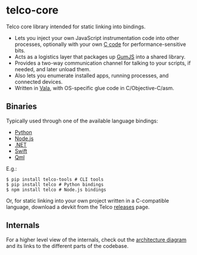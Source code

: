 # telco-core

Telco core library intended for static linking into bindings.

- Lets you inject your own JavaScript instrumentation code into other processes,
  optionally with your own [C code][] for performance-sensitive bits.
- Acts as a logistics layer that packages up [GumJS][] into a shared library.
- Provides a two-way communication channel for talking to your scripts,
  if needed, and later unload them.
- Also lets you enumerate installed apps, running processes, and connected
  devices.
- Written in [Vala][], with OS-specific glue code in C/Objective-C/asm.

## Binaries

Typically used through one of the available language bindings:

- [Python][]
- [Node.js][]
- [.NET][]
- [Swift][]
- [Qml][]

E.g.:

```console
$ pip install telco-tools # CLI tools
$ pip install telco # Python bindings
$ npm install telco # Node.js bindings
```

Or, for static linking into your own project written in a C-compatible language,
download a devkit from the Telco [releases][] page.

## Internals

For a higher level view of the internals, check out the [architecture diagram][]
and its links to the different parts of the codebase.


[C code]: https://telco.re/docs/javascript-api/#cmodule
[Vala]: https://wiki.gnome.org/Projects/Vala
[GumJS]: https://github.com/telco/telco-gum
[Python]: https://github.com/telco/telco-python
[Node.js]: https://github.com/telco/telco-node
[.NET]: https://github.com/telco/telco-clr
[Swift]: https://github.com/telco/telco-swift
[Qml]: https://github.com/telco/telco-qml
[releases]: https://github.com/telco/telco/releases
[architecture diagram]: https://telco.re/docs/hacking/
